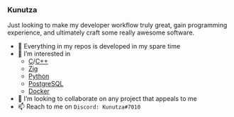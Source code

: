 ### Kunutza

Just looking to make my developer workflow truly great, gain programming experience, and ultimately craft some really awesome software.

* 💬 Everything in my repos is developed in my spare time
* 👀 I’m interested in
  * [C](https://www.open-std.org/jtc1/sc22/wg14/)/[C++](https://isocpp.org)
  * [Zig](https://ziglang.org/)
  * [Python](https://www.python.org/)
  * [PostgreSQL](https://www.postgresql.org/)
  * [Docker](https://www.docker.com/)
   <!--- could use neondb for that-->
* 💞️ I’m looking to collaborate on any project that appeals to me
* 📫 Reach to me on ```Discord: Kunutza#7010```
<!---
Markdown https://www.markdowntutorial.com/

CMake/CMakeLists.txt
Makefile

In summary: The difference between CMake and Make is that Make creates executables from the source files, which have to include a Makefile. 
In contrast, when using CMake, a CMakeLists. txt file is provided, which is used to create a Makefile.
-->

